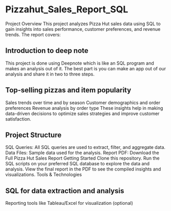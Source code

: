 # Pizzahut_Sales_Report_SQL
Project Overview
This project analyzes Pizza Hut sales data using SQL to gain insights into sales performance, customer preferences, and revenue trends. The report covers:

## Introduction to deep note
This project is done using Deepnote which is like an SQL program and makes an analysis out of it. The best part is you can make an app out of our analysis and share it in two to three steps.
## Top-selling pizzas and item popularity
Sales trends over time and by season
Customer demographics and order preferences
Revenue analysis by order type
These insights help in making data-driven decisions to optimize sales strategies and improve customer satisfaction.

## Project Structure
SQL Queries: All SQL queries are used to extract, filter, and aggregate data.
Data Files: Sample data used for the analysis.
Report PDF: Download the Full Pizza Hut Sales Report
Getting Started
Clone this repository.
Run the SQL scripts on your preferred SQL database to explore the data and analysis.
View the final report in the PDF to see the compiled insights and visualizations.
Tools & Technologies
## SQL for data extraction and analysis
Reporting tools like Tableau/Excel for visualization (optional)


